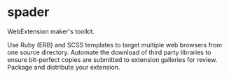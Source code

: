 # spader
 WebExtension maker's toolkit.
 
 Use Ruby (ERB) and SCSS templates to target multiple web browsers from one source directory.  Automate the download of third party libraries to ensure bit-perfect copies are submitted to extension galleries for review.  Package and distribute your extension.